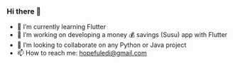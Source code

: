 ### Hi there 👋

<!--
**mangorepublic/mangorepublic** is a ✨ _special_ ✨ repository because its `README.md` (this file) appears on your GitHub profile.

-->
- 🌱 I’m currently learning Flutter
- 🔭 I’m working on developing a money 💰 savings (Susu) app with Flutter
- 👯 I’m looking to collaborate on any Python or Java project
- 📫 How to reach me: hopefuledi@gmail.com



